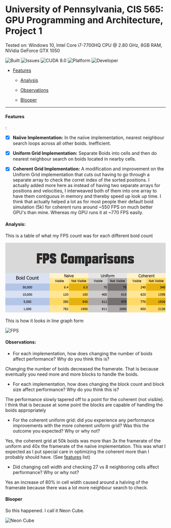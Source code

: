 # **University of Pennsylvania, CIS 565: GPU Programming and Architecture, Project 1**





Tested on: Windows 10, Intel Core i7-7700HQ CPU @ 2.80 GHz, 8GB RAM, NVidia GeForce GTX 1050

 ![Built](https://img.shields.io/appveyor/ci/gruntjs/grunt.svg) ![Issues](https://img.shields.io/github/issues-raw/badges/shields/website.svg) ![CUDA 8.0](https://img.shields.io/badge/CUDA-8.0-green.svg?style=flat)  ![Platform](https://img.shields.io/badge/platform-Desktop-bcbcbc.svg)  ![Developer](https://img.shields.io/badge/Developer-Youssef%20Victor-0f97ff.svg?style=flat)


 
 
- [Features](#features)
 


  - [Analysis](#analysis)
 

 

  - [Observations](#observations)
 

 

 

  - [Blooper](#blooper)
 

 

____________________________________________________


 
 



#### Features

:

- [x] **Naiive Implementation:** 
In the naiive implementation, nearest neighbour search loops across all other boids. Inefficient.


- [x] **Uniform Grid Implementation:** 
Separate Boids into cells and then do nearest neighbour search on boids located in nearby cells.

- [x] **Coherent Grid Implementation:**
A modification and improvement on the Uniform Grid implementation that cuts out having to go through a separate array to check the 
corret index of the sorted positions. I actually added more here as instead of having two separate arrays for positions and velocities,
I interweaved both of them into one array to have them contiguous in memory and thereby speed up look up time. I think that actually
helped a lot as for most people their default boid simulation (5k) for coherent runs around ~550 FPS on much better GPU's than mine. Whereas
my GPU runs it at ~770 FPS easily.





#### Analysis:



This is a table of what my FPS count was for each different boid count

![FPS](/images/fps-table.PNG)




This is how it looks in line graph form


![FPS](/images/fps-chart.PNG)






#### Observations:

* For each implementation, how does changing the number of boids affect 
performance? Why do you think this is?

Changing the number of boids decreased the framerate. That is because eventually you need more and more blocks to handle the boids.



* For each implementation, how does changing the block count and block size 
affect performance? Why do you think this is?

The performance slowly tapered off to a point for the coherent (not visible). I think that is because at some point the blocks are capable of handling 
the boids appropriately


* For the coherent uniform grid: did you experience any performance improvements 
with the more coherent uniform grid? 
Was this the outcome you expected? 
Why or why not?

Yes, the coherent grid at 50k boids was more than 3x the framerate of the uniform and 40x the framerate of the naiive implementation.
This was what I expected as I put special care in optimizing the coherent more than I probably should have. (See [features](#features)
  list)


* Did changing cell width and checking 27 vs 8 neighboring cells affect performance? 
Why or why not?


Yes an increase of 80% in cell width caused around a halving of the framerate because there was a lot more neighbour search to check.





#### Blooper

So this happened. I call it Neon Cube.



![Neon Cube](/images/blooper-1.png)



